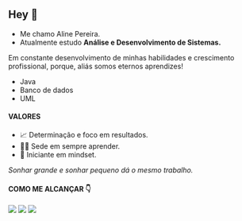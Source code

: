 


## Hey 👋

* Me chamo Aline Pereira.
* Atualmente estudo **Análise e Desenvolvimento de Sistemas.**

Em constante desenvolvimento de minhas habilidades e crescimento profissional, porque, aliás somos eternos aprendizes!

* Java
* Banco de dados
*  UML

#### VALORES
* 📈 Determinação e foco em resultados.
* 🏃‍♀️ Sede em sempre aprender.
* 🧠 Iniciante em mindset.


_Sonhar grande e sonhar pequeno dá o mesmo trabalho._

#### COMO ME ALCANÇAR 👇


<div>
<a href="https://www.linkedin.com/in/aline-rocha-845a2415b/" target=_blank><img src="https://img.shields.io/badge/LinkedIn-0077B5?style=for-the-badge&logo=linkedin&logoColor=white target=_blank"></a>
<a href="https://www.instagram.com/apereira16/?hl=pt-br" target=_blank><img src="https://img.shields.io/badge/Instagram-E4405F?style=for-the-badge&logo=instagram&logoColor=white target=_blank"></a>
<a href="mailto:ap_rocha98@hotmail.com" target=_blank><img src="https://img.shields.io/badge/Microsoft_Outlook-0078D4?style=for-the-badge&logo=microsoft-outlook&logoColor=white"></a>
</div>

